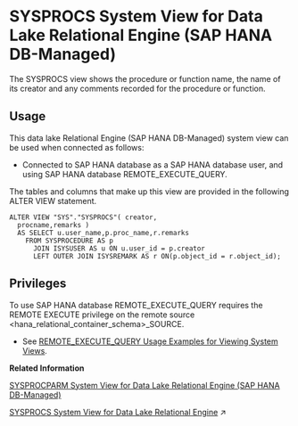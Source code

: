 <!-- loio14c3138ca7ac4e70a0bb3babb3165b28 -->

# SYSPROCS System View for Data Lake Relational Engine \(SAP HANA DB-Managed\)

The SYSPROCS view shows the procedure or function name, the name of its creator and any comments recorded for the procedure or function.



## Usage

This data lake Relational Engine \(SAP HANA DB-Managed\) system view can be used when connected as follows:

-   Connected to SAP HANA database as a SAP HANA database user, and using SAP HANA database REMOTE\_EXECUTE\_QUERY.




The tables and columns that make up this view are provided in the following ALTER VIEW statement.

```
ALTER VIEW "SYS"."SYSPROCS"( creator,
  procname,remarks ) 
  AS SELECT u.user_name,p.proc_name,r.remarks
    FROM SYSPROCEDURE AS p
      JOIN ISYSUSER AS u ON u.user_id = p.creator
      LEFT OUTER JOIN ISYSREMARK AS r ON(p.object_id = r.object_id);
```



<a name="loio14c3138ca7ac4e70a0bb3babb3165b28__section_gj1_wy1_4yb"/>

## Privileges

To use SAP HANA database REMOTE\_EXECUTE\_QUERY requires the REMOTE EXECUTE privilege on the remote source <hana\_relational\_container\_schema\>\_SOURCE.

-   See [REMOTE\_EXECUTE\_QUERY Usage Examples for Viewing System Views](https://help.sap.com/docs/SAP_HANA_DATA_LAKE/a898e08b84f21015969fa437e89860c8/ada51c0074354a5f99b60c14cffb653c.html).

**Related Information**  


[SYSPROCPARM System View for Data Lake Relational Engine \(SAP HANA DB-Managed\)](sysprocparm-system-view-for-data-lake-relational-engine-sap-hana-db-managed-80ec5b7.md "Each row in the SYSPROCPARM system view describes one parameter, result set column, or return value of a procedure or function in the database. The underlying system table for this view is ISYSPROCPARM.")

[SYSPROCS System View for Data Lake Relational Engine](https://help.sap.com/viewer/19b3964099384f178ad08f2d348232a9/2023_4_QRC/en-US/569e62fd205049ecb6f35968ae512de8.html "The SYSPROCS view shows the procedure or function name, the name of its creator and any comments recorded for the procedure or function.") :arrow_upper_right:

